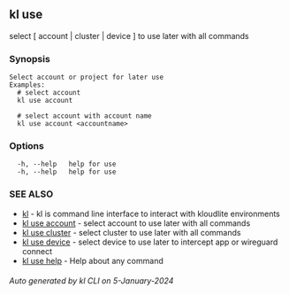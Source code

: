 ## kl use

select [ account | cluster | device ] to use later with all commands

### Synopsis

```
Select account or project for later use
Examples:
  # select account
  kl use account

  # select account with account name
  kl use account <accountname>

```

### Options

```
  -h, --help   help for use
  -h, --help   help for use
```

### SEE ALSO

* [kl](kl.md)  - kl is command line interface to interact with kloudlite environments
* [kl use account](kl_use_account.md)  - select account to use later with all commands
* [kl use cluster](kl_use_cluster.md)  - select cluster to use later with all commands
* [kl use device](kl_use_device.md)  - select device to use later to intercept app or wireguard connect
* [kl use help](kl_use_help.md)  - Help about any command

###### Auto generated by kl CLI on 5-January-2024

